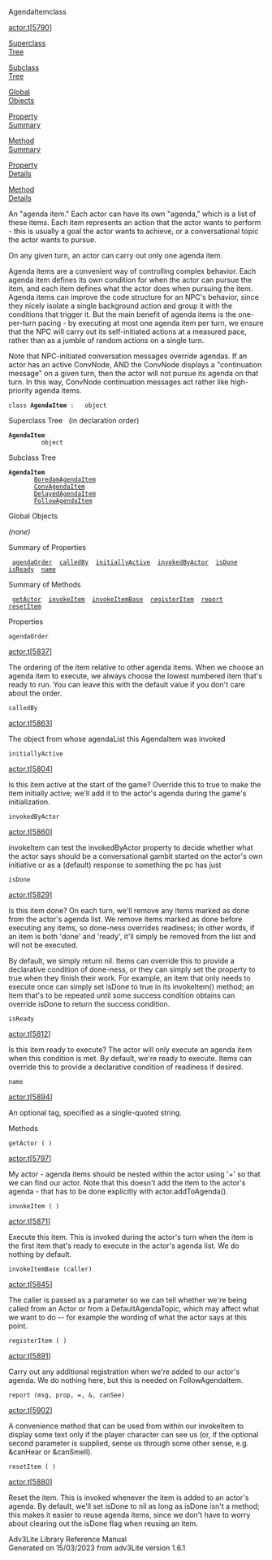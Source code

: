 ---
---
<span class="title">AgendaItem</span><span class="type">class</span>

[actor.t](../file/actor.t.html)\[[5790](../source/actor.t.html#5790)\]

[Superclass  
Tree](#_SuperClassTree_)

[Subclass  
Tree](#_SubClassTree_)

[Global  
Objects](#_ObjectSummary_)

[Property  
Summary](#_PropSummary_)

[Method  
Summary](#_MethodSummary_)

[Property  
Details](#_Properties_)

[Method  
Details](#_Methods_)

<div class="fdesc">

An "agenda item." Each actor can have its own "agenda," which is a list
of these items. Each item represents an action that the actor wants to
perform - this is usually a goal the actor wants to achieve, or a
conversational topic the actor wants to pursue.

On any given turn, an actor can carry out only one agenda item.

Agenda items are a convenient way of controlling complex behavior. Each
agenda item defines its own condition for when the actor can pursue the
item, and each item defines what the actor does when pursuing the item.
Agenda items can improve the code structure for an NPC's behavior, since
they nicely isolate a single background action and group it with the
conditions that trigger it. But the main benefit of agenda items is the
one-per-turn pacing - by executing at most one agenda item per turn, we
ensure that the NPC will carry out its self-initiated actions at a
measured pace, rather than as a jumble of random actions on a single
turn.

Note that NPC-initiated conversation messages override agendas. If an
actor has an active ConvNode, AND the ConvNode displays a "continuation
message" on a given turn, then the actor will not pursue its agenda on
that turn. In this way, ConvNode continuation messages act rather like
high-priority agenda items.

`class `**`AgendaItem`**` :   object`

</div>

<span id="_SuperClassTree_"></span>

<div class="mjhd">

<span class="hdln">Superclass Tree</span>   (in declaration order)

</div>

**`AgendaItem`**  
`         object`  
<span id="_SubClassTree_"></span>

<div class="mjhd">

<span class="hdln">Subclass Tree</span>  

</div>

**`AgendaItem`**  
`         `[`BoredomAgendaItem`](../object/BoredomAgendaItem.html)  
`         `[`ConvAgendaItem`](../object/ConvAgendaItem.html)  
`         `[`DelayedAgendaItem`](../object/DelayedAgendaItem.html)  
`         `[`FollowAgendaItem`](../object/FollowAgendaItem.html)  
<span id="_ObjectSummary_"></span>

<div class="mjhd">

<span class="hdln">Global Objects</span>  

</div>

*(none)* <span id="_PropSummary_"></span>

<div class="mjhd">

<span class="hdln">Summary of Properties</span>  

</div>

` `[`agendaOrder`](#agendaOrder)`  `[`calledBy`](#calledBy)`  `[`initiallyActive`](#initiallyActive)`  `[`invokedByActor`](#invokedByActor)`  `[`isDone`](#isDone)`  `[`isReady`](#isReady)`  `[`name`](#name)`  `

<span id="_MethodSummary_"></span>

<div class="mjhd">

<span class="hdln">Summary of Methods</span>  

</div>

` `[`getActor`](#getActor)`  `[`invokeItem`](#invokeItem)`  `[`invokeItemBase`](#invokeItemBase)`  `[`registerItem`](#registerItem)`  `[`report`](#report)`  `[`resetItem`](#resetItem)`  `

<span id="_Properties_"></span>

<div class="mjhd">

<span class="hdln">Properties</span>  

</div>

<span id="agendaOrder"></span>

`agendaOrder`

[actor.t](../file/actor.t.html)\[[5837](../source/actor.t.html#5837)\]

<div class="desc">

The ordering of the item relative to other agenda items. When we choose
an agenda item to execute, we always choose the lowest numbered item
that's ready to run. You can leave this with the default value if you
don't care about the order.

</div>

<span id="calledBy"></span>

`calledBy`

[actor.t](../file/actor.t.html)\[[5863](../source/actor.t.html#5863)\]

<div class="desc">

The object from whose agendaList this AgendaItem was invoked

</div>

<span id="initiallyActive"></span>

`initiallyActive`

[actor.t](../file/actor.t.html)\[[5804](../source/actor.t.html#5804)\]

<div class="desc">

Is this item active at the start of the game? Override this to true to
make the item initially active; we'll add it to the actor's agenda
during the game's initialization.

</div>

<span id="invokedByActor"></span>

`invokedByActor`

[actor.t](../file/actor.t.html)\[[5860](../source/actor.t.html#5860)\]

<div class="desc">

invokeItem can test the invokedByActor property to decide whether what
the actor says should be a conversational gambit started on the actor's
own initiative or as a (default) response to something the pc has just

</div>

<span id="isDone"></span>

`isDone`

[actor.t](../file/actor.t.html)\[[5829](../source/actor.t.html#5829)\]

<div class="desc">

Is this item done? On each turn, we'll remove any items marked as done
from the actor's agenda list. We remove items marked as done before
executing any items, so done-ness overrides readiness; in other words,
if an item is both 'done' and 'ready', it'll simply be removed from the
list and will not be executed.

By default, we simply return nil. Items can override this to provide a
declarative condition of done-ness, or they can simply set the property
to true when they finish their work. For example, an item that only
needs to execute once can simply set isDone to true in its invokeItem()
method; an item that's to be repeated until some success condition
obtains can override isDone to return the success condition.

</div>

<span id="isReady"></span>

`isReady`

[actor.t](../file/actor.t.html)\[[5812](../source/actor.t.html#5812)\]

<div class="desc">

Is this item ready to execute? The actor will only execute an agenda
item when this condition is met. By default, we're ready to execute.
Items can override this to provide a declarative condition of readiness
if desired.

</div>

<span id="name"></span>

`name`

[actor.t](../file/actor.t.html)\[[5894](../source/actor.t.html#5894)\]

<div class="desc">

An optional tag, specified as a single-quoted string.

</div>

<span id="_Methods_"></span>

<div class="mjhd">

<span class="hdln">Methods</span>  

</div>

<span id="getActor"></span>

`getActor ( )`

[actor.t](../file/actor.t.html)\[[5797](../source/actor.t.html#5797)\]

<div class="desc">

My actor - agenda items should be nested within the actor using '+' so
that we can find our actor. Note that this doesn't add the item to the
actor's agenda - that has to be done explicitly with
actor.addToAgenda().

</div>

<span id="invokeItem"></span>

`invokeItem ( )`

[actor.t](../file/actor.t.html)\[[5871](../source/actor.t.html#5871)\]

<div class="desc">

Execute this item. This is invoked during the actor's turn when the item
is the first item that's ready to execute in the actor's agenda list. We
do nothing by default.

</div>

<span id="invokeItemBase"></span>

`invokeItemBase (caller)`

[actor.t](../file/actor.t.html)\[[5845](../source/actor.t.html#5845)\]

<div class="desc">

The caller is passed as a parameter so we can tell whether we're being
called from an Actor or from a DefaultAgendaTopic, which may affect what
we want to do -- for example the wording of what the actor says at this
point.

</div>

<span id="registerItem"></span>

`registerItem ( )`

[actor.t](../file/actor.t.html)\[[5891](../source/actor.t.html#5891)\]

<div class="desc">

Carry out any additional registration when we're added to our actor's
agenda. We do nothing here, but this is needed on FollowAgendaItem.

</div>

<span id="report"></span>

`report (msg, prop, =, &, canSee)`

[actor.t](../file/actor.t.html)\[[5902](../source/actor.t.html#5902)\]

<div class="desc">

A convenience method that can be used from within our invokeItem to
display some text only if the player character can see us (or, if the
optional second parameter is supplied, sense us through some other
sense, e.g. &canHear or &canSmell).

</div>

<span id="resetItem"></span>

`resetItem ( )`

[actor.t](../file/actor.t.html)\[[5880](../source/actor.t.html#5880)\]

<div class="desc">

Reset the item. This is invoked whenever the item is added to an actor's
agenda. By default, we'll set isDone to nil as long as isDone isn't a
method; this makes it easier to reuse agenda items, since we don't have
to worry about clearing out the isDone flag when reusing an item.

</div>

<div class="ftr">

Adv3Lite Library Reference Manual  
Generated on 15/03/2023 from adv3Lite version 1.6.1

</div>
